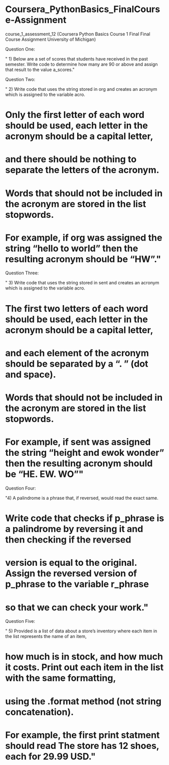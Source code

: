 # Coursera_PythonBasics_FinalCourse-Assignment
course_1_assessment_12 (Coursera Python Basics Course 1 Final Final Course Assignment University of Michigan)

Question One:

" 1) Below are a set of scores that students have received in the past semester.
Write code to determine how many are 90 or above and assign that result to the value a_scores."

Question Two:

" 2) Write code that uses the string stored in org and creates an acronym which is assigned to the variable acro.
# Only the first letter of each word should be used, each letter in the acronym should be a capital letter,
# and there should be nothing to separate the letters of the acronym.
# Words that should not be included in the acronym are stored in the list stopwords.
# For example, if org was assigned the string “hello to world” then the resulting acronym should be “HW”."

Question Three:

" 3) Write code that uses the string stored in sent and creates an acronym which is assigned to the variable acro.
# The first two letters of each word should be used, each letter in the acronym should be a capital letter,
# and each element of the acronym should be separated by a “. ” (dot and space).
# Words that should not be included in the acronym are stored in the list stopwords.
# For example, if sent was assigned the string “height and ewok wonder” then the resulting acronym should be “HE. EW. WO”"

Question Four:

"4) A palindrome is a phrase that, if reversed, would read the exact same.
# Write code that checks if p_phrase is a palindrome by reversing it and then checking if the reversed
# version is equal to the original. Assign the reversed version of p_phrase to the variable r_phrase
# so that we can check your work."

Question Five:

" 5) Provided is a list of data about a store’s inventory where each item in the list represents the name of an item,
# how much is in stock, and how much it costs. Print out each item in the list with the same formatting,
# using the .format method (not string concatenation).
# For example, the first print statment should read The store has 12 shoes, each for 29.99 USD."

